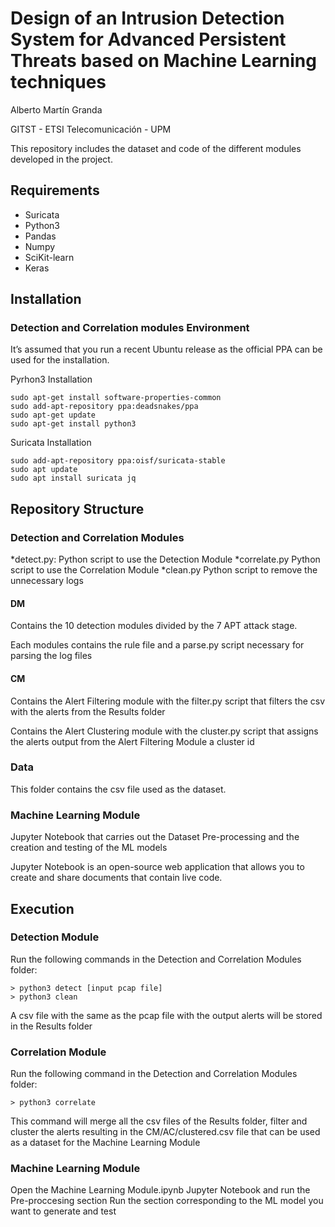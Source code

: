 # Design of an Intrusion Detection System for Advanced Persistent Threats based on Machine Learning techniques
Alberto Martín Granda

GITST - ETSI Telecomunicación - UPM
	
This repository includes the dataset and code of the different modules developed in the project.

## Requirements

* Suricata
* Python3
* Pandas
* Numpy
* SciKit-learn
* Keras

## Installation

### Detection and Correlation modules Environment

It’s assumed that you run a recent Ubuntu release as the official PPA can be used for the installation.

Pyrhon3 Installation
```
sudo apt-get install software-properties-common
sudo add-apt-repository ppa:deadsnakes/ppa
sudo apt-get update
sudo apt-get install python3
```

Suricata Installation
```
sudo add-apt-repository ppa:oisf/suricata-stable
sudo apt update
sudo apt install suricata jq
```

## Repository Structure

### Detection and Correlation Modules

*detect.py: Python script to use the Detection Module
*correlate.py Python script to use the Correlation Module
*clean.py Python script to remove the unnecessary logs

#### DM

Contains the 10 detection modules divided by the 7 APT attack stage.

Each modules contains the rule file and a parse.py script necessary for parsing the log files

#### CM

Contains the Alert Filtering module with the filter.py script that filters the csv with the alerts from the Results folder

Contains the Alert Clustering module with the cluster.py script that assigns the alerts output from the Alert Filtering Module a cluster id 

### Data

This folder contains the csv file used as the dataset.

### Machine Learning Module

Jupyter Notebook that carries out the Dataset Pre-processing and the creation and testing of the ML models

Jupyter Notebook is an open-source web application that allows you to create and share documents that contain live code.

## Execution

### Detection Module

Run the following commands in the Detection and Correlation Modules folder:


```
> python3 detect [input pcap file]
> python3 clean
```

A csv file with the same as the pcap file with the output alerts will be stored in the Results folder

### Correlation Module


Run the following command in the Detection and Correlation Modules folder:

```
> python3 correlate
```
This command will merge all the csv files of the Results folder, filter and cluster the alerts resulting in the CM/AC/clustered.csv file that can be used as a dataset for the Machine Learning Module

### Machine Learning Module

Open the Machine Learning Module.ipynb Jupyter Notebook and run the Pre-proccesing section
Run the section corresponding to the ML model you want to generate and test
